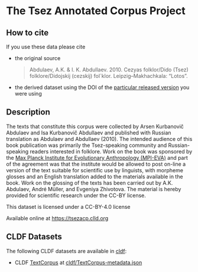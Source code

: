 # The Tsez Annotated Corpus Project

## How to cite

If you use these data please cite
- the original source
  > Abdulaev, A.K. & I. K. Abdullaev. 2010. Cezyas folklor/Dido (Tsez) folklore/Didojskij (cezskij) fol´klor. Leipzig–Makhachkala: “Lotos”.
- the derived dataset using the DOI of the [particular released version](../../releases/) you were using

## Description


The texts that constitute this corpus were collected by Arsen Kurbanovič Abdulaev and Isa Kurbanovič Abdullaev and published with Russian translation as Abdulaev and Abdullaev (2010). The intended audience of this book publication was primarily the Tsez-speaking community and Russian-speaking readers interested in folklore. Work on the book was sponsored by the [Max Planck Institute for Evolutionary Anthropology (MPI-EVA)](https://www.eva.mpg.de/) and part of the agreement was that the institute would be allowed to post on-line a version of the text suitable for scientific use by linguists, with morpheme glosses and an English translation added to the materials available in the book. Work on the glossing of the texts has been carried out by A.K. Abdulaev, André Müller, and Evgeniya Zhivotova. The material is hereby provided for scientific research under the CC-BY license.

This dataset is licensed under a CC-BY-4.0 license

Available online at https://tsezacp.clld.org


## CLDF Datasets

The following CLDF datasets are available in [cldf](cldf):

- CLDF [TextCorpus](https://github.com/cldf/cldf/tree/master/modules/TextCorpus) at [cldf/TextCorpus-metadata.json](cldf/TextCorpus-metadata.json)